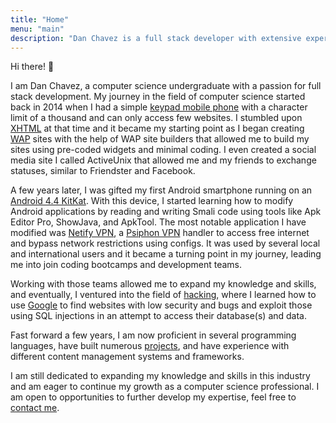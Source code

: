 ```yaml
---
title: "Home"
menu: "main"
description: "Dan Chavez is a full stack developer with extensive experience in multiple programming languages and frameworks based in Cebu City. He has created a wide range of projects and even delved into the field of hacking."
---
```


Hi there! 👋

I am Dan Chavez, a computer science undergraduate with a passion for full stack development. My journey in the field of computer science started back in 2014 when I had a simple [keypad mobile phone](https://mobilespecs.net/phone/photos/Cherry_Mobile/Cherry_Mobile_D13TV.html) with a character limit of a thousand and can only access few websites. I stumbled upon [XHTML](https://developer.mozilla.org/en-US/docs/Glossary/XHTML) at that time and it became my starting point as I began creating [WAP](https://ictfordevelopment.wordpress.com/what-is-a-wap-site/#:~:text=A%20WAP%20site%20is%20just,compared%20to%20their%20larger%20brothers.) sites with the help of WAP site builders that allowed me to build my sites using pre-coded widgets and minimal coding. I even created a social media site I called ActiveUnix that allowed me and my friends to exchange statuses, similar to Friendster and Facebook.

A few years later, I was gifted my first Android smartphone running on an [Android 4.4 KitKat](https://www.android.com/versions/kit-kat-4-4/). With this device, I started learning how to modify Android applications by reading and writing Smali code using tools like Apk Editor Pro, ShowJava, and ApkTool. The most notable application I have modified was [Netify VPN](https://apkbolt.com/netify-vpn-apk/), a [Psiphon VPN](https://psiphon.ca/) handler to access free internet and bypass network restrictions using configs. It was used by several local and international users and it became a turning point in my journey, leading me into join coding bootcamps and development teams.

Working with those teams allowed me to expand my knowledge and skills, and eventually, I ventured into the field of [hacking](https://www.malwarebytes.com/hacker), where I learned how to use [Google](https://www.exploit-db.com/google-hacking-database) to find websites with low security and bugs and exploit those using SQL injections in an attempt to access their database(s) and data.

Fast forward a few years, I am now proficient in several programming languages, have built numerous [projects](/projects/), and have experience with different content management systems and frameworks.

I am still dedicated to expanding my knowledge and skills in this industry and am eager to continue my growth as a computer science professional. I am open to opportunities to further develop my expertise, feel free to [contact me](mailto:dna.chavez@outlook.com).